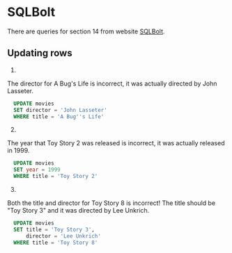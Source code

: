 # SQLBolt
There are queries for section 14 from website [SQLBolt](https://sqlbolt.com/lesson/updating_rows).

## Updating rows

1. 
The director for A Bug's Life is incorrect, it was actually directed by John Lasseter.
```sql
  UPDATE movies
  SET director = 'John Lasseter'
  WHERE title = 'A Bug''s Life'
```
2. 
The year that Toy Story 2 was released is incorrect, it was actually released in 1999.
```sql
  UPDATE movies
  SET year = 1999
  WHERE title = 'Toy Story 2'
```
3. 
Both the title and director for Toy Story 8 is incorrect!
The title should be "Toy Story 3" and it was directed by Lee Unkrich.
```sql
  UPDATE movies
  SET title = 'Toy Story 3',
      director = 'Lee Unkrich'
  WHERE title = 'Toy Story 8'
```